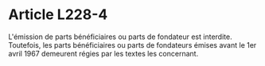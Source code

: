 # Article L228-4

L'émission de parts bénéficiaires ou parts de fondateur est interdite.   Toutefois, les parts bénéficiaires ou parts de fondateurs émises avant le 1er avril 1967 demeurent régies par les textes les concernant.